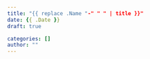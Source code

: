 ```yaml
---
title: "{{ replace .Name "-" " " | title }}"
date: {{ .Date }}
draft: true

categories: []
author: ""
---
```

